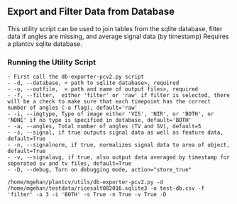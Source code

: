 ## Export and Filter Data from Database

This utility script can be used to join tables from the sqlite database, filter data if angles are missing, and average signal data (by timestamp)
Requires a plantcv sqlite database.

### Running the Utility Script
    - First call the db-exporter-pcv2.py script
    - -d, --database, < path to sqlite database>, required
    - -o, --outfile,  < path and name of output files>, required
    - -f, --filter,  either 'filter' or 'raw' if filter is selected, there will be a check to make sure that each timepoint has the correct number of angles (-a flag), default='raw'
    - -i, --imgtype, Type of image either 'VIS', 'NIR', or 'BOTH', or 'NONE' if no type is specified in database, default='BOTH'
    - -a, --angles, Total number of angles (TV and SV), default=5
    - -s, --signal, if true outputs signal data as well as feature data, default=True
    - -n, --signalnorm, if true, normalizes signal data to area of object, default=True
    - -v, --signalavg, if true, also output data averaged by timestamp for seperated sv and tv files, default=True
    - -D, --debug, Turn on debugging mode, action="store_true"

```
/home/mgehan/plantcv/utils/db-exporter-pcv2.py -d /home/mgehan/testdata/ricesalt082016.sqlite3 -o test-db.csv -f 'filter' -a 3 -i 'BOTH' -s True -n True -v True -D

```
